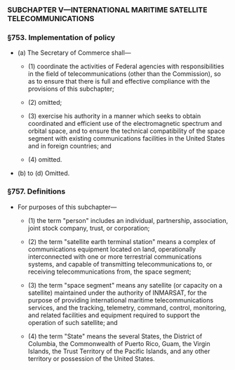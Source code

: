 ### SUBCHAPTER V—INTERNATIONAL MARITIME SATELLITE TELECOMMUNICATIONS

### §753. Implementation of policy
* (a) The Secretary of Commerce shall—

  * (1) coordinate the activities of Federal agencies with responsibilities in the field of telecommunications (other than the Commission), so as to ensure that there is full and effective compliance with the provisions of this subchapter;

  * (2) omitted;

  * (3) exercise his authority in a manner which seeks to obtain coordinated and efficient use of the electromagnetic spectrum and orbital space, and to ensure the technical compatibility of the space segment with existing communications facilities in the United States and in foreign countries; and

  * (4) omitted.


* (b) to (d) Omitted.

### §757. Definitions
* For purposes of this subchapter—

  * (1) the term "person" includes an individual, partnership, association, joint stock company, trust, or corporation;

  * (2) the term "satellite earth terminal station" means a complex of communications equipment located on land, operationally interconnected with one or more terrestrial communications systems, and capable of transmitting telecommunications to, or receiving telecommunications from, the space segment;

  * (3) the term "space segment" means any satellite (or capacity on a satellite) maintained under the authority of INMARSAT, for the purpose of providing international maritime telecommunications services, and the tracking, telemetry, command, control, monitoring, and related facilities and equipment required to support the operation of such satellite; and

  * (4) the term "State" means the several States, the District of Columbia, the Commonwealth of Puerto Rico, Guam, the Virgin Islands, the Trust Territory of the Pacific Islands, and any other territory or possession of the United States.